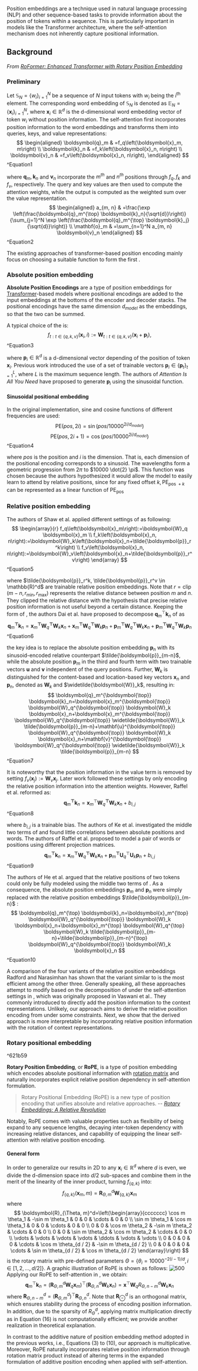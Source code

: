 Position embeddings are a technique used in natural language processing (NLP) and other sequence-based tasks to provide information about the position of tokens within a sequence. This is particularly important in models like the Transformer architecture, where the self-attention mechanism does not inherently capture positional information.

## Background

*From [RoFormer: Enhanced Transformer with Rotary Position Embedding](https://arxiv.org/abs/2104.09864)*

### Preliminary

Let $\mathbb{S}_N=\left\{w_i\right\}_{i=1}^N$ be a sequence of $N$ input tokens with $w_i$ being the $i^{\text {th }}$ element. The corresponding word embedding of $\mathbb{S}_N$ is denoted as $\mathbb{E}_N=\left\{\boldsymbol{x}_i\right\}_{i=1}^N$, where $\boldsymbol{x}_i \in \mathbb{R}^d$ is the d-dimensional word embedding vector of token $w_i$ without position information. The self-attention first incorporates position information to the word embeddings and transforms them into queries, keys, and value representations: 
$$
\begin{aligned}
\boldsymbol{q}_m & =f_q\left(\boldsymbol{x}_m, m\right) \\
\boldsymbol{k}_n & =f_k\left(\boldsymbol{x}_n, n\right) \\
\boldsymbol{v}_n & =f_v\left(\boldsymbol{x}_n, n\right),
\end{aligned}
$$
^Equation1

where $\boldsymbol{q}_m, \boldsymbol{k}_n$ and $\boldsymbol{v}_n$ incorporate the $m^{t h}$ and $n^{t h}$ positions through $f_q, f_k$ and $f_v$, respectively. The query and key values are then used to compute the attention weights, while the output is computed as the weighted sum over the value representation.
$$
\begin{aligned}
a_{m, n} & =\frac{\exp \left(\frac{\boldsymbol{q}_m^{\top} \boldsymbol{k}_n}{\sqrt{d}}\right)}{\sum_{j=1}^N \exp \left(\frac{\boldsymbol{q}_m^{\top} \boldsymbol{k}_j}{\sqrt{d}}\right)} \\
\mathbf{o}_m & =\sum_{n=1}^N a_{m, n} \boldsymbol{v}_n
\end{aligned}
$$
^Equation2

The existing approaches of transformer-based position encoding mainly focus on choosing a suitable function to form the first [](.md#^Equation1%7CEquation%20(1)).

### Absolute position embedding

**Absolute Position Encodings** are a type of position embeddings for [Transformer](https://paperswithcode.com/method/transformer)-based models where positional encodings are added to the input embeddings at the bottoms of the encoder and decoder stacks. The positional encodings have the same dimension $d_{model}$ as the embeddings, so that the two can be summed. 

A typical choice of the [](.md#^Equation1%7CEquation%20(1)) is:
$$
f_{t: t \in\{q, k, v\}}\left(\boldsymbol{x}_i, i\right):=\boldsymbol{W}_{t: t \in\{q, k, v\}}\left(\boldsymbol{x}_i+\boldsymbol{p}_i\right),
$$
^Equation3

where $\boldsymbol{p}_i \in \mathbb{R}^d$ is a d-dimensional vector depending of the position of token $\boldsymbol{x}_i$. Previous work introduced the use of a set of trainable vectors $\boldsymbol{p}_i \in\left\{\boldsymbol{p}_t\right\}_{t=1}^L$, where $L$ is the maximum sequence length. The authors of *Attention Is All You Need* have proposed to generate $\boldsymbol{p}_i$ using the sinusoidal function.

#### Sinusoidal positional embedding

In the original implementation, sine and cosine functions of different frequencies are used:
$$\text{PE}\left(pos, 2i\right) = \sin\left(pos/10000^{2i/d_{model}}\right) $$
$$ \text{PE}\left(pos, 2i+1\right) = \cos\left(pos/10000^{2i/d_{model}}\right) $$
^Equation4

where $pos$ is the position and $i$ is the dimension. That is, each dimension of the positional encoding corresponds to a sinusoid. The wavelengths form a geometric progression from $2 \pi$ to $10000 \dot{2} \pi$. This function was chosen because the authors hypothesized it would allow the model to easily learn to attend by relative positions, since for any fixed offset $k, \mathrm{PE}_{\text {pos }+k}$ can be represented as a linear function of $\mathrm{PE}_{\text {pos }}$

### Relative position embedding

The authors of Shaw et al. applied different settings of [](.md#^Equation1%7CEquation%20(1)) as following:
$$
\begin{array}{r}
f_q\left(\boldsymbol{x}_m\right):=\boldsymbol{W}_q \boldsymbol{x}_m \\
f_k\left(\boldsymbol{x}_n, n\right):=\boldsymbol{W}_k\left(\boldsymbol{x}_n+\tilde{\boldsymbol{p}}_r^k\right) \\
f_v\left(\boldsymbol{x}_n, n\right):=\boldsymbol{W}_v\left(\boldsymbol{x}_n+\tilde{\boldsymbol{p}}_r^v\right)
\end{array}
$$
^Equation5

where $\tilde{\boldsymbol{p}}_r^k, \tilde{\boldsymbol{p}}_r^v \in \mathbb{R}^d$ are trainable relative position embeddings. Note that $r=\operatorname{clip}\left(m-n, r_{\min }, r_{\max }\right)$ represents the relative distance between position $m$ and $n$. They clipped the relative distance with the hypothesis that precise relative position information is not useful beyond a certain distance. Keeping the form of [](.md#^Equation3%7CEquation%20(3)), the authors Dai et al. have proposed to decompose $\boldsymbol{q}_m^{\top} \boldsymbol{k}_n$ of [](.md#^Equation2%7CEquation%20(2)) as
$$
\boldsymbol{q}_m^{\boldsymbol{\top}} \boldsymbol{k}_n=\boldsymbol{x}_m^{\boldsymbol{\top}} \boldsymbol{W}_q^{\boldsymbol{\top}} \boldsymbol{W}_k \boldsymbol{x}_n+\boldsymbol{x}_m^{\boldsymbol{\top}} \boldsymbol{W}_q^{\boldsymbol{\top}} \boldsymbol{W}_k \boldsymbol{p}_n+\boldsymbol{p}_m^{\boldsymbol{\top}} \boldsymbol{W}_q^{\boldsymbol{\top}} \boldsymbol{W}_k \boldsymbol{x}_n+\boldsymbol{p}_m^{\boldsymbol{\top}} \boldsymbol{W}_q^{\boldsymbol{\top}} \boldsymbol{W}_k \boldsymbol{p}_n
$$
^Equation6

the key idea is to replace the absolute position embedding $\boldsymbol{p}_n$ with its sinusoid-encoded relative counterpart $\tilde{\boldsymbol{p}}_{m-n}$, while the absolute position $\boldsymbol{p}_m$ in the third and fourth term with two trainable vectors $\mathbf{u}$ and $\mathbf{v}$ independent of the query positions. Further, $\boldsymbol{W}_k$ is distinguished for the content-based and location-based key vectors $\boldsymbol{x}_n$ and $\boldsymbol{p}_n$, denoted as $\boldsymbol{W}_k$ and $\widetilde{\boldsymbol{W}}_k$, resulting in:
$$
\boldsymbol{q}_m^{\boldsymbol{\top}} \boldsymbol{k}_n=\boldsymbol{x}_m^{\boldsymbol{\top}} \boldsymbol{W}_q^{\boldsymbol{\top}} \boldsymbol{W}_k \boldsymbol{x}_n+\boldsymbol{x}_m^{\boldsymbol{\top}} \boldsymbol{W}_q^{\boldsymbol{\top}} \widetilde{\boldsymbol{W}}_k \tilde{\boldsymbol{p}}_{m-n}+\mathbf{u}^{\boldsymbol{\top}} \boldsymbol{W}_q^{\boldsymbol{\top}} \boldsymbol{W}_k \boldsymbol{x}_n+\mathbf{v}^{\boldsymbol{\top}} \boldsymbol{W}_q^{\boldsymbol{\top}} \widetilde{\boldsymbol{W}}_k \tilde{\boldsymbol{p}}_{m-n}
$$
^Equation7

It is noteworthy that the position information in the value term is removed by setting $f_v\left(\boldsymbol{x}_j\right):=\boldsymbol{W}_v \boldsymbol{x}_j$. Later work followed these settings by only encoding the relative position information into the attention weights. However, Raffel et al. reformed [](.md#^Equation6%7CEquation%20(6)) as:
$$
\boldsymbol{q}_m^{\boldsymbol{\top}} \boldsymbol{k}_n=\boldsymbol{x}_m^{\top} \boldsymbol{W}_q^{\boldsymbol{\top}} \boldsymbol{W}_k \boldsymbol{x}_n+b_{i, j}
$$
^Equation8

where $b_{i, j}$ is a trainable bias. The authors of Ke et al. investigated the middle two terms of [](.md#^Equation6%7CEquation%20(6)) and found little correlations between absolute positions and words. The authors of Raffel et al. proposed to model a pair of words or positions using different projection matrices.
$$
\boldsymbol{q}_m^{\boldsymbol{\top}} \boldsymbol{k}_n=\boldsymbol{x}_m^{\boldsymbol{\top}} \boldsymbol{W}_q^{\boldsymbol{\top}} \boldsymbol{W}_k \boldsymbol{x}_n+\boldsymbol{p}_m^{\boldsymbol{\top}} \mathbf{U}_q^{\top} \mathbf{U}_k \boldsymbol{p}_n+b_{i, j}
$$
^Equation9

The authors of He et al. argued that the relative positions of two tokens could only be fully modeled using the middle two terms of [](.md#^Equation6%7CEquation%20(6)). As a consequence, the absolute position embeddings $\boldsymbol{p}_m$ and $\boldsymbol{p}_n$ were simply replaced with the relative position embeddings $\tilde{\boldsymbol{p}}_{m-n}$ :
$$
\boldsymbol{q}_m^{\top} \boldsymbol{k}_n=\boldsymbol{x}_m^{\top} \boldsymbol{W}_q^{\boldsymbol{\top}} \boldsymbol{W}_k \boldsymbol{x}_n+\boldsymbol{x}_m^{\top} \boldsymbol{W}_q^{\top} \boldsymbol{W}_k \tilde{\boldsymbol{p}}_{m-n}+\tilde{\boldsymbol{p}}_{m-n}^{\top} \boldsymbol{W}_q^{\boldsymbol{\top}} \boldsymbol{W}_k \boldsymbol{x}_n
$$
^Equation10

A comparison of the four variants of the relative position embeddings Radford and Narasimhan has shown that the variant similar to [](.md#^Equation10%7CEquation%20(10)) is the most efficient among the other three. Generally speaking, all these approaches attempt to modify [](.md#^Equation6%7CEquation%20(6)) based on the decomposition of [](.md#^Equation3%7CEquation%20(3)) under the self-attention settings in [](.md#^Equation2%7CEquation%20(2)), which was originally proposed in Vaswani et al.. They commonly introduced to directly add the position information to the context representations. Unlikely, our approach aims to derive the relative position encoding from [](.md#^Equation1%7CEquation%20(1)) under some constraints. Next, we show that the derived approach is more interpretable by incorporating relative position information with the rotation of context representations.

### Rotary positional embedding

^621b59

**Rotary Position Embedding**, or **RoPE**, is a type of position embedding which encodes absolute positional information with [rotation matrix](https://en.wikipedia.org/wiki/Rotation_matrix) and naturally incorporates explicit relative position dependency in self-attention formulation. 

> Rotary Positional Embedding (RoPE) is a new type of position encoding that unifies absolute and relative approaches.
> -- <cite>[Rotary Embeddings: A Relative Revolution](https://blog.eleuther.ai/rotary-embeddings/)</cite>

Notably, RoPE comes with valuable properties such as flexibility of being expand to any sequence lengths, decaying inter-token dependency with increasing relative distances, and capability of equipping the linear self-attention with relative position encoding.

#### General form

In order to generalize our results in 2D to any $\boldsymbol{x}_i \in \mathbb{R}^d$ where $d$ is even, we divide the d-dimension space into $d / 2$ sub-spaces and combine them in the merit of the linearity of the inner product, turning $f_{\{q, k\}}$ into:
$$
f_{\{q, k\}}\left(\boldsymbol{x}_m, m\right)=\boldsymbol{R}_{\Theta, m}^d \boldsymbol{W}_{\{q, k\}} \boldsymbol{x}_m
$$
where
$$
\boldsymbol{R}_{\Theta, m}^d=\left(\begin{array}{ccccccc}
\cos m \theta_1 & -\sin m \theta_1 & 0 & 0 & \cdots & 0 & 0 \\
\sin m \theta_1 & \cos m \theta_1 & 0 & 0 & \cdots & 0 & 0 \\
0 & 0 & \cos m \theta_2 & -\sin m \theta_2 & \cdots & 0 & 0 \\
0 & 0 & \sin m \theta_2 & \cos m \theta_2 & \cdots & 0 & 0 \\
\vdots & \vdots & \vdots & \vdots & \ddots & \vdots & \vdots \\
0 & 0 & 0 & 0 & \cdots & \cos m \theta_{d / 2} & -\sin m \theta_{d / 2} \\
0 & 0 & 0 & 0 & \cdots & \sin m \theta_{d / 2} & \cos m \theta_{d / 2}
\end{array}\right)
$$
is the rotary matrix with pre-defined parameters $\Theta=\left\{\theta_i=10000^{-2(i-1) / d}, i \in[1,2, \ldots, d / 2]\right\}$. A graphic illustration of RoPE is shown as follows:
![500](../../../../Attachments/4.%20Artificial%20intelligence/1.%20Major%20goals/Intelligence/Natural%20language%20processing/Position%20embedding/IMG-20240214165834038.png)
Applying our RoPE to self-attention in [](.md#^Equation2%7CEquation%20(2)), we obtain:
$$
\boldsymbol{q}_m^{\top} \boldsymbol{k}_n=\left(\boldsymbol{R}_{\Theta, m}^d \boldsymbol{W}_q \boldsymbol{x}_m\right)^{\top}\left(\boldsymbol{R}_{\Theta, n}^d \boldsymbol{W}_k \boldsymbol{x}_n\right)=\boldsymbol{x}^{\top} \boldsymbol{W}_q R_{\Theta, n-m}^d \boldsymbol{W}_k \boldsymbol{x}_n
$$
where $\boldsymbol{R}_{\Theta, n-m}^d=\left(\boldsymbol{R}_{\Theta, m}^d\right)^{\top} \boldsymbol{R}_{\Theta, n}^d$. Note that $\boldsymbol{R}_{\ominus}^d$ is an orthogonal matrix, which ensures stability during the process of encoding position information. In addition, due to the sparsity of $R_{\Theta}^d$, applying matrix multiplication directly as in Equation (16) is not computationally efficient; we provide another realization in theoretical explanation.

In contrast to the additive nature of position embedding method adopted in the previous works, i.e., Equations (3) to (10), our approach is multiplicative. Moreover, RoPE naturally incorporates relative position information through rotation matrix product instead of altering terms in the expanded formulation of additive position encoding when applied with self-attention.




